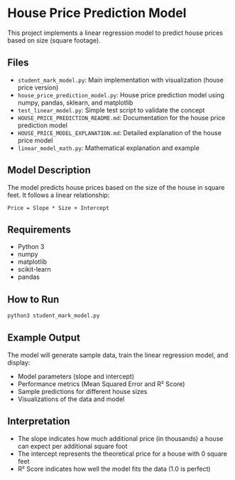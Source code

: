# House Price Prediction Model

This project implements a linear regression model to predict house prices based on size (square footage).

## Files

- `student_mark_model.py`: Main implementation with visualization (house price version)
- `house_price_prediction_model.py`: House price prediction model using numpy, pandas, sklearn, and matplotlib
- `test_linear_model.py`: Simple test script to validate the concept
- `HOUSE_PRICE_PREDICTION_README.md`: Documentation for the house price prediction model
- `HOUSE_PRICE_MODEL_EXPLANATION.md`: Detailed explanation of the house price model
- `linear_model_math.py`: Mathematical explanation and example

## Model Description

The model predicts house prices based on the size of the house in square feet. It follows a linear relationship:

`Price = Slope * Size + Intercept`

## Requirements

- Python 3
- numpy
- matplotlib
- scikit-learn
- pandas

## How to Run

```bash
python3 student_mark_model.py
```

## Example Output

The model will generate sample data, train the linear regression model, and display:

- Model parameters (slope and intercept)
- Performance metrics (Mean Squared Error and R² Score)
- Sample predictions for different house sizes
- Visualizations of the data and model

## Interpretation

- The slope indicates how much additional price (in thousands) a house can expect per additional square foot
- The intercept represents the theoretical price for a house with 0 square feet
- R² Score indicates how well the model fits the data (1.0 is perfect)